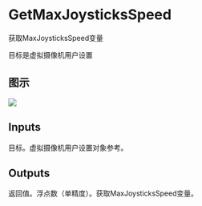 # GetMaxJoysticksSpeed

获取MaxJoysticksSpeed变量

目标是虚拟摄像机用户设置

## 图示

![]($-20221218-21281609.png)

## Inputs

目标。虚拟摄像机用户设置对象参考。  

## Outputs

返回值。浮点数（单精度）。获取MaxJoysticksSpeed变量。
